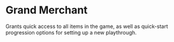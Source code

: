 # Grand Merchant
Grants quick access to all items in the game, as well as quick-start progression options for setting up a new playthrough.
